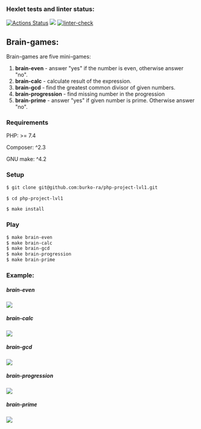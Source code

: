 ### Hexlet tests and linter status:
[![Actions Status](https://github.com/burko-ra/php-project-lvl1/workflows/hexlet-check/badge.svg)](https://github.com/burko-ra/php-project-lvl1/actions)
<a href="https://codeclimate.com/github/burko-ra/php-project-lvl1/maintainability"><img src="https://api.codeclimate.com/v1/badges/b52048213368cc1e3116/maintainability" /></a>
[![linter-check](https://github.com/burko-ra/php-project-lvl1/actions/workflows/lint.yml/badge.svg)](https://github.com/burko-ra/php-project-lvl1/actions/workflows/lint.yml)

## Brain-games:
Brain-games are five mini-games:
<ol>
<li><b>brain-even</b> - answer "yes" if the number is even, otherwise answer "no".</li>
<li><b>brain-calc</b> - calculate result of the expression.</li>
<li><b>brain-gcd</b> - find the greatest common divisor of given numbers.</li>
<li><b>brain-progression</b> - find missing number in the progression</li>
<li><b>brain-prime</b> - answer "yes" if given number is prime. Otherwise answer "no".</li>
</ol>

### Requirements

PHP: >= 7.4

Composer: ^2.3

GNU make: ^4.2

### Setup

```sh
$ git clone git@github.com:burko-ra/php-project-lvl1.git

$ cd php-project-lvl1

$ make install
```

### Play

```sh
$ make brain-even
$ make brain-calc
$ make brain-gcd
$ make brain-progression
$ make brain-prime
```

### Example:
<h5>brain-even</h5>
<a href="https://asciinema.org/a/509754" target="_blank"><img src="https://asciinema.org/a/509754.svg" /></a>
<br>
<h5>brain-calc</h5>
<a href="https://asciinema.org/a/509882" target="_blank"><img src="https://asciinema.org/a/509882.svg" /></a>
<br>
<h5>brain-gcd</h5>
<a href="https://asciinema.org/a/509958" target="_blank"><img src="https://asciinema.org/a/509958.svg" /></a>
<br>
<h5>brain-progression</h5>
<a href="https://asciinema.org/a/509975" target="_blank"><img src="https://asciinema.org/a/509975.svg" /></a>
<br>
<h5>brain-prime</h5>
<a href="https://asciinema.org/a/509986" target="_blank"><img src="https://asciinema.org/a/509986.svg" /></a>
